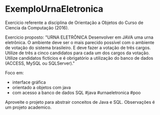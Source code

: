 # ExemploUrnaEletronica
Exercicio referente a disciplina de Orientação a Objetos do Curso de Ciencia da Computação (2016).

Exercicio proposto:
"URNA ELETRÔNICA
Desenvolver em JAVA uma urna eletrônica. O ambiente deve ser o mais parecido possível com o ambiente de votação do sistema brasileiro.   E deve fazer a votação de três cargos.   Utilize de três a cinco candidatos para cada um dos cargos da votação.   Utilize candidatos fictícios e é obrigatório a utilização do banco de dados (ACCESS, MySQL ou SQLServer)."

Foco em:
- interface gráfica
- orientado a objetos com java
- com acesso a banco de dados SQL
 #java #urnaeletronica #poo


Aproveite o projeto para abstrair conceitos de Java e SQL.
Observações é um projeto academico.

